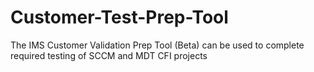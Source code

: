 # Customer-Test-Prep-Tool
The IMS Customer Validation Prep Tool (Beta) can be used to complete required testing of SCCM and MDT CFI projects
